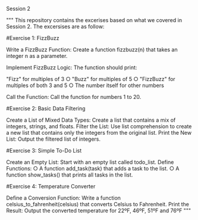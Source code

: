 Session 2

""" This repository contains the excerises based on what we covered in Session 2. The excersises are as follow:

#Exercise 1: FizzBuzz

Write a FizzBuzz Function: Create a function fizzbuzz(n) that takes an integer n as a parameter.

Implement FizzBuzz Logic: The function should print:

"Fizz" for multiples of 3 ○ "Buzz" for multiples of 5 ○ "FizzBuzz" for multiples of both 3 and 5 ○ The number itself for other numbers

Call the Function: Call the function for numbers 1 to 20.


#Exercise 2: Basic Data Filtering

Create a List of Mixed Data Types: Create a list that contains a mix of integers, strings, and floats.
Filter the List: Use list comprehension to create a new list that contains only the integers from the original list.
Print the New List: Output the filtered list of integers.


#Exercise 3: Simple To-Do List

Create an Empty List: Start with an empty list called todo_list.
Define Functions: ○ A function add_task(task) that adds a task to the list. ○ A function show_tasks() that prints all tasks in the list.


#Exercise 4: Temperature Converter

Define a Conversion Function: Write a function celsius_to_fahrenheit(celsius) that converts Celsius to Fahrenheit.
Print the Result: Output the converted temperature for 22ºF, 46ºF, 51ºF and 76ºF
"""
